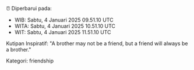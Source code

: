 ⏰ Diperbarui pada:
- WIB: Sabtu, 4 Januari 2025 09.51.10 UTC
- WITA: Sabtu, 4 Januari 2025 10.51.10 UTC
- WIT: Sabtu, 4 Januari 2025 11.51.10 UTC

Kutipan Inspiratif:
"A brother may not be a friend, but a friend will always be a brother."


Kategori: friendship

